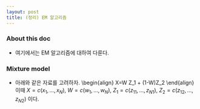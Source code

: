 ```yaml
---
layout: post
title: (정리) EM 알고리즘
--- 
```


### About this doc 

- 여기에서는 EM 알고리즘에 대하여 다룬다. 

### Mixture model 

- 아래와 같은 자료를 고려하자. 
\begin{align}
X=W Z_1 + (1-W)Z_2 
\end{align}
이때 $X=c(x_1,\dots,x_N)$, $W=c(w_1,\dots,w_N)$, $Z_1=c(z_{11},\dots,z_{N1})$, $Z_2=c(z_{12},\dots,z_{N2})$ 이다. 
